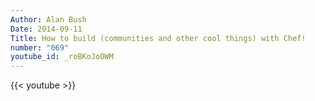 ```yaml
---
Author: Alan Bush
Date: 2014-09-11
Title: How to build (communities and other cool things) with Chef!
number: "069"
youtube_id: _roBKoJoOWM
---
```


{{< youtube >}}
